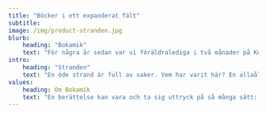 ```yaml
---
title: "Böcker i ett expanderat fält"
subtitle: 
image: /img/product-stranden.jpg
blurb:
    heading: "Bokamik"
    text: "För några år sedan var vi föräldralediga i två månader på Kuba. Många dagar tillbringades på en vacker, rätt öde och samtidigt ganska nedskräpad strand. Då föddes idén till en barnbok. Sen gick åren och annat i livet kom emellan men förra året fick vi ett stipendium på Elin Wägners Lilla Björka i Småland och då tog vi tag i projektet på nytt. Det har nu resulterat i boken Stranden och en utställning under Bergveckan i Småland i 1- 11 juli 2022. Utställningen består av barnboken (eller allåldersboken) Stranden, illustrationer, ljusprojektion och keramik i Galleri Sörenskog – en fantastisk lada ett stenkast från Elin Wägners hem. Varmt välkomna dit!"
intro:
    heading: "Stranden"
    text: "En öde strand är full av saker. Vem har varit här? En allaåldersbok av Jenny Bjarnar och Love Antell. Skicka ett mail med ditt namn och adress till order@bokamik.se så skickar vi ett exemplar av boken med pappersfaktura. Pris: 179:- inklusive frakt."
values:
    heading: Om Bokamik
    text: "En berättelse kan vara och ta sig uttryck på så många sätt: i text, i bild, i ljud, i fysisk form som skulptur eller som ljusprojektioner. Det handlar om våra och naturens avtryck, det som finns och funnits och det som kommer sen."
---
```


